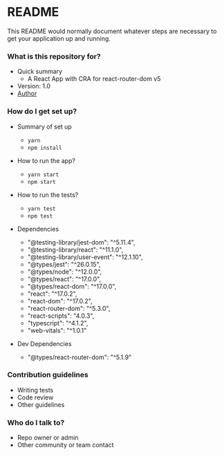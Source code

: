 # README

This README would normally document whatever steps are necessary to get your application up and running.

### What is this repository for?

- Quick summary
  - A React App with CRA for react-router-dom v5
- Version: 1.0
- [Author](https://www.linkedin.com/in/felipenavaslederhos)

### How do I get set up?

- Summary of set up

  - `yarn`
  - `npm install`

- How to run the app?

  - `yarn start`
  - `npm start`

- How to run the tests?

  - `yarn test`
  - `npm test`

- Dependencies
  - "@testing-library/jest-dom": "^5.11.4",
  - "@testing-library/react": "^11.1.0",
  - "@testing-library/user-event": "^12.1.10",
  - "@types/jest": "^26.0.15",
  - "@types/node": "^12.0.0",
  - "@types/react": "^17.0.0",
  - "@types/react-dom": "^17.0.0",
  - "react": "^17.0.2",
  - "react-dom": "^17.0.2",
  - "react-router-dom": "^5.3.0",
  - "react-scripts": "4.0.3",
  - "typescript": "^4.1.2",
  - "web-vitals": "^1.0.1"

- Dev Dependencies
  - "@types/react-router-dom": "^5.1.9"

### Contribution guidelines

- Writing tests
- Code review
- Other guidelines

### Who do I talk to?

- Repo owner or admin
- Other community or team contact
